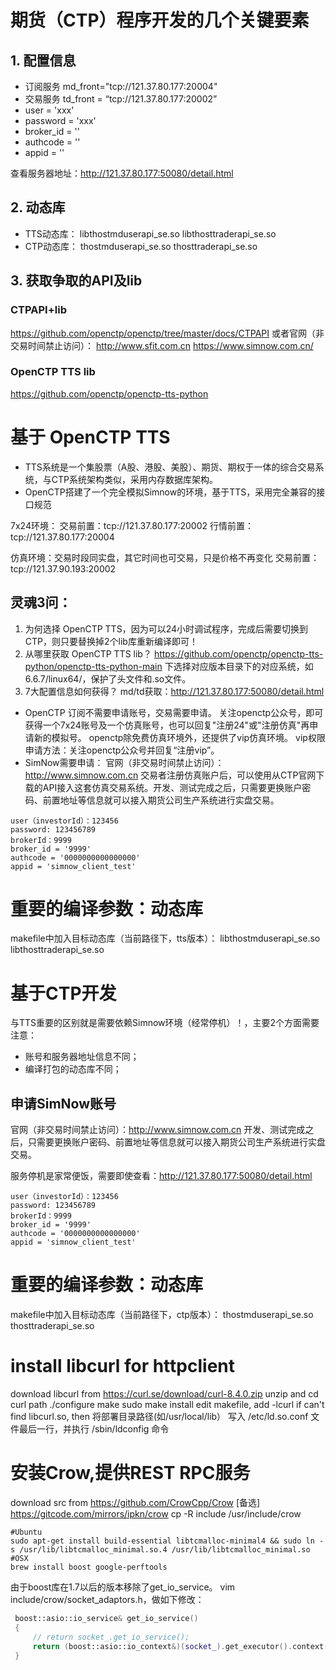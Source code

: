 # 期货（CTP）程序开发的几个关键要素
## 1. 配置信息
 - 订阅服务 md_front="tcp://121.37.80.177:20004"
 - 交易服务 td_front = “tcp://121.37.80.177:20002”
 - user = 'xxx'
 - password = 'xxx'
 - broker_id = ''
 - authcode = ''
 - appid = ''

查看服务器地址：http://121.37.80.177:50080/detail.html

## 2. 动态库
 - TTS动态库：   libthostmduserapi_se.so  libthosttraderapi_se.so
 - CTP动态库：   thostmduserapi_se.so  thosttraderapi_se.so

## 3. 获取争取的API及lib

### CTPAPI+lib
https://github.com/openctp/openctp/tree/master/docs/CTPAPI
或者官网（非交易时间禁止访问）：
http://www.sfit.com.cn
https://www.simnow.com.cn/

### OpenCTP TTS lib
https://github.com/openctp/openctp-tts-python

# 基于 OpenCTP TTS

 - TTS系统是一个集股票（A股、港股、美股）、期货、期权于一体的综合交易系统，与CTP系统架构类似，采用内存数据库架构。
 - OpenCTP搭建了一个完全模拟Simnow的环境，基于TTS，采用完全兼容的接口规范

7x24环境：
交易前置：tcp://121.37.80.177:20002
行情前置：tcp://121.37.80.177:20004

仿真环境：交易时段同实盘，其它时间也可交易，只是价格不再变化
交易前置：tcp://121.37.90.193:20002

## 灵魂3问：
 1. 为何选择 OpenCTP TTS，因为可以24小时调试程序，完成后需要切换到CTP，则只要替换掉2个lib库重新编译即可！
 2. 从哪里获取 OpenCTP TTS lib？ https://github.com/openctp/openctp-tts-python/openctp-tts-python-main 下选择对应版本目录下的对应系统，如6.6.7/linux64/，保护了头文件和.so文件。
 3. 7大配置信息如何获得？
md/td获取：http://121.37.80.177:50080/detail.html
 - OpenCTP 订阅不需要申请账号，交易需要申请。
关注openctp公众号，即可获得一个7x24账号及一个仿真账号，也可以回复"注册24"或"注册仿真"再申请新的模拟号。
openctp除免费仿真环境外，还提供了vip仿真环境。
vip权限申请方法：关注openctp公众号并回复“注册vip”。
 - SimNow需要申请：
官网（非交易时间禁止访问）：http://www.simnow.com.cn
交易者注册仿真账户后，可以使用从CTP官网下载的API接入这套仿真交易系统。开发、测试完成之后，只需要更换账户密码、前置地址等信息就可以接入期货公司生产系统进行实盘交易。
```text
user（investorId）：123456
password: 123456789
brokerId：9999
broker_id = '9999'
authcode = '0000000000000000'
appid = 'simnow_client_test'
```


# 重要的编译参数：动态库

makefile中加入目标动态库（当前路径下，tts版本）：
libthostmduserapi_se.so 
libthosttraderapi_se.so


# 基于CTP开发

与TTS重要的区别就是需要依赖Simnow环境（经常停机）！，主要2个方面需要注意：
 - 账号和服务器地址信息不同；
 - 编译打包的动态库不同；

## 申请SimNow账号
官网（非交易时间禁止访问）：http://www.simnow.com.cn
开发、测试完成之后，只需要更换账户密码、前置地址等信息就可以接入期货公司生产系统进行实盘交易。

服务停机是家常便饭，需要即使查看：http://121.37.80.177:50080/detail.html


```text
user（investorId）：123456
password: 123456789
brokerId：9999
broker_id = '9999'
authcode = '0000000000000000'
appid = 'simnow_client_test'
```

# 重要的编译参数：动态库
makefile中加入目标动态库（当前路径下，ctp版本）：
thostmduserapi_se.so 
thosttraderapi_se.so


# install libcurl for httpclient

download libcurl from https://curl.se/download/curl-8.4.0.zip
unzip and cd curl path
./configure
make
sudo make install
edit makefile, add -lcurl
if can't find libcurl.so, then
将部署目录路径(如/usr/local/lib） 写入 /etc/ld.so.conf 文件最后一行，并执行 /sbin/ldconfig 命令

# 安装Crow,提供REST RPC服务

download src from https://github.com/CrowCpp/Crow
[备选] https://gitcode.com/mirrors/ipkn/crow
cp -R include /usr/include/crow

```shell
#Ubuntu
sudo apt-get install build-essential libtcmalloc-minimal4 && sudo ln -s /usr/lib/libtcmalloc_minimal.so.4 /usr/lib/libtcmalloc_minimal.so
#OSX
brew install boost google-perftools
```
由于boost库在1.7以后的版本移除了get_io_service。 
vim include/crow/socket_adaptors.h，做如下修改：
```c++
 boost::asio::io_service& get_io_service()
 {
     // return socket_.get_io_service();
     return (boost::asio::io_context&)(socket_).get_executor().context();
 }
```





